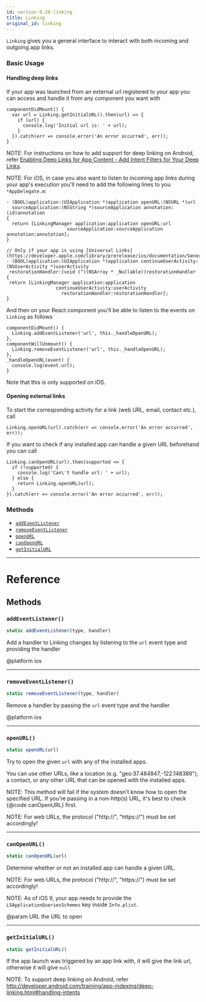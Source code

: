 ```yaml
---
id: version-0.20-linking
title: Linking
original_id: linking
---
```


`Linking` gives you a general interface to interact with both incoming
and outgoing app links.

### Basic Usage

#### Handling deep links

If your app was launched from an external url registered to your app you can
access and handle it from any component you want with

```
componentDidMount() {
  var url = Linking.getInitialURL().then(url) => {
    if (url) {
      console.log('Initial url is: ' + url);
    }
  }).catch(err => console.error('An error occurred', err));
}
```

NOTE: For instructions on how to add support for deep linking on Android,
refer [Enabling Deep Links for App Content - Add Intent Filters for Your Deep Links](http://developer.android.com/training/app-indexing/deep-linking.html#adding-filters).

NOTE: For iOS, in case you also want to listen to incoming app links during your app's
execution you'll need to add the following lines to you `*AppDelegate.m`:

```
- (BOOL)application:(UIApplication *)application openURL:(NSURL *)url
  sourceApplication:(NSString *)sourceApplication annotation:(id)annotation
{
  return [LinkingManager application:application openURL:url
                      sourceApplication:sourceApplication annotation:annotation];
}

// Only if your app is using [Universal Links](https://developer.apple.com/library/prerelease/ios/documentation/General/Conceptual/AppSearch/UniversalLinks.html).
- (BOOL)application:(UIApplication *)application continueUserActivity:(NSUserActivity *)userActivity
 restorationHandler:(void (^)(NSArray * _Nullable))restorationHandler
{
 return [LinkingManager application:application
                  continueUserActivity:userActivity
                    restorationHandler:restorationHandler];
}

```

And then on your React component you'll be able to listen to the events on
`Linking` as follows

```
componentDidMount() {
  Linking.addEventListener('url', this._handleOpenURL);
},
componentWillUnmount() {
  Linking.removeEventListener('url', this._handleOpenURL);
},
_handleOpenURL(event) {
  console.log(event.url);
}
```
Note that this is only supported on iOS.

#### Opening external links

To start the corresponding activity for a link (web URL, email, contact etc.), call

```
Linking.openURL(url).catch(err => console.error('An error occurred', err));
```

If you want to check if any installed app can handle a given URL beforehand you can call
```
Linking.canOpenURL(url).then(supported => {
  if (!supported) {
    console.log('Can\'t handle url: ' + url);
  } else {
    return Linking.openURL(url);
  }
}).catch(err => console.error('An error occurred', err));
```


### Methods

- [`addEventListener`](linking.md#addeventlistener)
- [`removeEventListener`](linking.md#removeeventlistener)
- [`openURL`](linking.md#openurl)
- [`canOpenURL`](linking.md#canopenurl)
- [`getInitialURL`](linking.md#getinitialurl)




---

# Reference

## Methods

### `addEventListener()`

```javascript
static addEventListener(type, handler)
```


Add a handler to Linking changes by listening to the `url` event type
and providing the handler

@platform ios




---

### `removeEventListener()`

```javascript
static removeEventListener(type, handler)
```


Remove a handler by passing the `url` event type and the handler

@platform ios




---

### `openURL()`

```javascript
static openURL(url)
```


Try to open the given `url` with any of the installed apps.

You can use other URLs, like a location (e.g. "geo:37.484847,-122.148386"), a contact,
or any other URL that can be opened with the installed apps.

NOTE: This method will fail if the system doesn't know how to open the specified URL.
If you're passing in a non-http(s) URL, it's best to check {@code canOpenURL} first.

NOTE: For web URLs, the protocol ("http://", "https://") must be set accordingly!




---

### `canOpenURL()`

```javascript
static canOpenURL(url)
```


Determine whether or not an installed app can handle a given URL.

NOTE: For web URLs, the protocol ("http://", "https://") must be set accordingly!

NOTE: As of iOS 9, your app needs to provide the `LSApplicationQueriesSchemes` key
inside `Info.plist`.

@param URL the URL to open




---

### `getInitialURL()`

```javascript
static getInitialURL()
```


If the app launch was triggered by an app link with,
it will give the link url, otherwise it will give `null`

NOTE: To support deep linking on Android, refer http://developer.android.com/training/app-indexing/deep-linking.html#handling-intents




